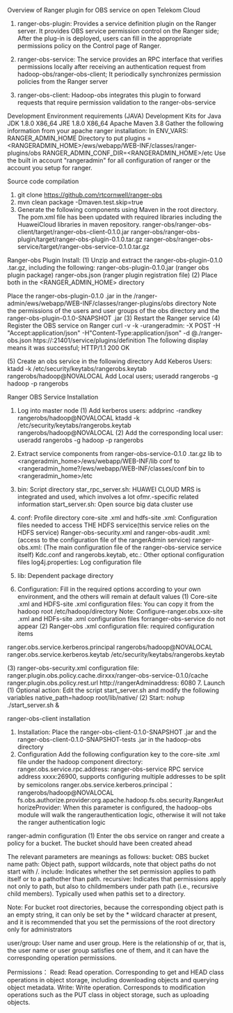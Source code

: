 Overview of Ranger plugin for OBS service on open Telekom Cloud
 

1.	ranger-obs-plugin: Provides a service definition plugin on the Ranger server. It provides OBS service permission control on the Ranger side; After the plug-in is deployed, users can fill in the appropriate permissions policy on the Control page of Ranger. 

2.	ranger-obs-service: The service provides an RPC interface that verifies permissions locally after receiving an authentication request from hadoop-obs/ranger-obs-client; It periodically synchronizes permission policies from the Ranger server 

3.	ranger-obs-client: Hadoop-obs integrates this plugin to forward requests that require permission validation to the ranger-obs-service

Development Environment requirements (JAVA)
Development Kits for Java
JDK 1.8.0 X86_64
JRE 1.8.0 X86_64
Apache Maven 3.8
Gather the following information from your apache ranger installation:
In ENV_VARS: RANGER_ADMIN_HOME
Directory to put plugins = <RANGERADMIN_HOME>/ews/webapp/WEB-INF/classes/ranger-plugins/obs
RANGER_ADMIN_CONF_DIR=<RANGERADMIN_HOME>/etc
Use the built in account "rangeradmin" for all configuration of ranger or the account you setup for ranger.


Source code compilation
1.	git clone https://github.com/rtcornwell/ranger-obs
2.	mvn clean package -Dmaven.test.skip=true
3.	Generate the following components using Maven in the root directory. The pom.xml file has been updated with required libraries including the HuaweiCloud libraries in maven repository.
ranger-obs/ranger-obs-client/target/ranger-obs-client-0.1.0.jar
ranger-obs/ranger-obs-plugin/target/ranger-obs-plugin-0.1.0.tar.gz
ranger-obs/ranger-obs-service/target/ranger-obs-service-0.1.0.tar.gz

Ranger-obs Plugin Install:
 (1) Unzip and extract the ranger-obs-plugin-0.1.0 .tar.gz, including the following:
ranger-obs-plugin-0.1.0.jar (ranger obs plugin package)
ranger-obs.json (ranger plugin registration file)
(2) Place both in the <RANGER_ADMIN_HOME> directory

Place the ranger-obs-plugin-0.1.0 .jar in the /ranger-admin/ews/webapp/WEB-INF/classes/ranger-plugins/obs directory
Note the permissions of the users and user groups of the obs directory and the ranger-obs-plugin-0.1.0-SNAPSHOT .jar
(3) Restart the Ranger service
(4) Register the OBS service on Ranger
curl -v -k -urangeradmin:<password> -X POST -H "Accept:application/json" -H"Content-Type:application/json"  -d @./ranger-obs.json htps://<masterhost>:21401/service/plugins/definition
The following display means it was successful; HTTP/1.1 200 OK

(5) Create an obs service in the following directory
	Add Keberos Users: ktadd -k /etc/security/keytabs/rangerobs.keytab rangerobs/hadoop@NOVALOCAL
	Add Local users; useradd rangerobs -g hadoop -p rangerobs

Ranger OBS Service Installation 
1.	Log into master node
(1) Add kerberos users:
addprinc -randkey rangerobs/hadoop@NOVALOCAL
ktadd -k /etc/security/keytabs/rangerobs.keytab rangerobs/hadoop@NOVALOCAL
(2) Add the corresponding local user: useradd rangerobs -g hadoop -p rangerobs

2.	Extract service components from ranger-obs-service-0.1.0 .tar.gz
lib to <rangeradmin_home>/ews/webapp/WEB-INF/lib
conf to <rangeradmin_home?/ews/webapp/WEB-INF/classes/conf
bin to <rangeradmin_home>/etc

3.	 bin: Script directory
star_rpc_server.sh: HUAWEI CLOUD MRS is integrated and used, which involves a lot ofmr.-specific related information
start_server.sh: Open source big data cluster use
4.	 conf: Profile directory
core-site .xml and hdfs-site .xml: Configuration files needed to access THE HDFS service(this service relies on the HDFS service)
Ranger-obs-security.xml and ranger-obs-audit .xml: (access to the configuration file of the rangerAdmin service)
ranger-obs.xml: (The main configuration file of the ranger-obs-service service itself)
Kdc.conf and rangerobs.keytab, etc.: Other optional configuration files
log4j.properties: Log configuration file
5.	lib: Dependent package directory
6.	Configuration: Fill in the required options according to your own environment, and the others will remain at default values
(1) Core-site .xml and HDFS-site .xml configuration files:
You can copy it from the hadoop root /etc/hadoop/directory
Note: Configure-ranger.obs.xxx-site .xml and HDFs-site .xml configuration files forranger-obs-service do not appear
(2) Ranger-obs .xml configuration file: required configuration items
<!-- ranger-obs-service Kerberos -->
<property>
<name>ranger.obs.service.kerberos.principal</name>
<value>rangerobs/hadoop@NOVALOCAL</value>
</property>
<!-- ranger-obs-servic Kerberos  -->
<property>
<name>ranger.obs.service.kerberos.keytab</name>
<value>/etc/security/keytabs/rangerobs.keytab</value>
</property>

(3) ranger-obs-security.xml configuration file: ranger.plugin.obs.policy.cache.dirxxx/ranger-obs-service-0.1.0/cache ranger.plugin.obs.policy.rest.url
http://rangerAdminaddress: 6080
7. Launch
(1) Optional action: Edit the script start_server.sh and modify the following variables
native_path=hadoop root/lib/native/
(2) Start: nohup ./start_server.sh &





ranger-obs-client installation
1. Installation:
Place the ranger-obs-client-0.1.0-SNAPSHOT .jar and the ranger-obs-client-0.1.0-SNAPSHOT-tests .jar in the hadoop-obs directory
2. Configuration
Add the following configuration key to the core-site .xml file under the hadoop component directory:
ranger.obs.service.rpc.address: ranger-obs-service RPC service address xxxx:26900, supports configuring multiple addresses to be split by semicolons
ranger.obs.service.kerberos.principal：rangerobs/hadoop@NOVALOCAL
fs.obs.authorize.provider:org.apache.hadoop.fs.obs.security.RangerAuthorizeProvider: When this parameter is configured, the hadoop-obs module will walk the rangerauthentication logic, otherwise it will not take the ranger authentication logic

ranger-admin configuration
(1)	Enter the obs service on ranger and create a policy for a bucket. The bucket should have been created ahead

The relevant parameters are meanings as follows:
bucket: OBS bucket name
path: Object path, support wildcards, note that object paths do not start with /.
include: Indicates whether the set permission applies to path itself or to a pathother than path.
recursive: Indicates that permissions apply not only to path, but also to childmembers under path path (i.e., recursive child members). Typically used when pathis set to a directory.

Note: For bucket root directories, because the corresponding object path is an empty string, it can only be set by the * wildcard character at present, and it is recommended that you set the permissions of the root directory only for administrators

user/group: 
User name and user group. Here is the relationship of or, that is, the user name or user group satisfies one of them, and it can have the corresponding operation permissions.

Permissions：
Read: Read operation. Corresponding to get and HEAD class operations in object storage, including downloading objects and querying object metadata.
Write: Write operation. Corresponds to modification operations such as the PUT class in object storage, such as uploading objects.


